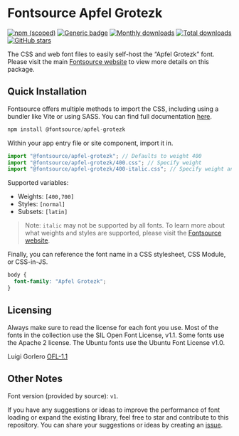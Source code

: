 # Fontsource Apfel Grotezk

[![npm (scoped)](https://img.shields.io/npm/v/@fontsource/apfel-grotezk?color=brightgreen)](https://www.npmjs.com/package/@fontsource/apfel-grotezk) [![Generic badge](https://img.shields.io/badge/fontsource-passing-brightgreen)](https://github.com/fontsource/fontsource) [![Monthly downloads](https://badgen.net/npm/dm/@fontsource/apfel-grotezk)](https://github.com/fontsource/fontsource) [![Total downloads](https://badgen.net/npm/dt/@fontsource/apfel-grotezk)](https://github.com/fontsource/fontsource) [![GitHub stars](https://img.shields.io/github/stars/fontsource/fontsource.svg?style=social&label=Star)](https://github.com/fontsource/fontsource/stargazers)

The CSS and web font files to easily self-host the “Apfel Grotezk” font. Please visit the main [Fontsource website](https://fontsource.org/fonts/apfel-grotezk) to view more details on this package.

## Quick Installation

Fontsource offers multiple methods to import the CSS, including using a bundler like Vite or using SASS. You can find full documentation [here](https://fontsource.org/docs/getting-started/introduction).

```javascript
npm install @fontsource/apfel-grotezk
```

Within your app entry file or site component, import it in.

```javascript
import "@fontsource/apfel-grotezk"; // Defaults to weight 400
import "@fontsource/apfel-grotezk/400.css"; // Specify weight
import "@fontsource/apfel-grotezk/400-italic.css"; // Specify weight and style
```

Supported variables:
- Weights: `[400,700]`
- Styles: `[normal]`
- Subsets: `[latin]`

> Note: `italic` may not be supported by all fonts. To learn more about what weights and styles are supported, please visit the [Fontsource website](https://fontsource.org/fonts/apfel-grotezk).

Finally, you can reference the font name in a CSS stylesheet, CSS Module, or CSS-in-JS.

```css
body {
  font-family: "Apfel Grotezk";
}
```

## Licensing
Always make sure to read the license for each font you use. Most of the fonts in the collection use the SIL Open Font License, v1.1. Some fonts use the Apache 2 license. The Ubuntu fonts use the Ubuntu Font License v1.0.

Luigi Gorlero
[OFL-1.1](https://www.collletttivo.it/)

## Other Notes
Font version (provided by source): `v1`.

If you have any suggestions or ideas to improve the performance of font loading or expand the existing library, feel free to star and contribute to this repository. You can share your suggestions or ideas by creating an [issue](https://github.com/fontsource/fontsource/issues).